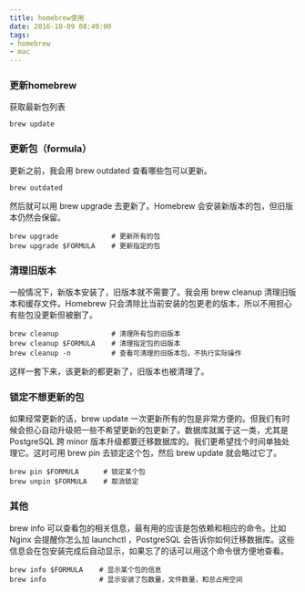 ```yaml
---
title: homebrew使用
date: 2016-10-09 08:49:00
tags:
- homebrew
- mac
---
```


### 更新homebrew
获取最新包列表

    brew update
<!-- more -->
### 更新包（formula）
更新之前，我会用 brew outdated 查看哪些包可以更新。

    brew outdated

然后就可以用 brew upgrade 去更新了。Homebrew 会安装新版本的包，但旧版本仍然会保留。

    brew upgrade             # 更新所有的包
    brew upgrade $FORMULA    # 更新指定的包

### 清理旧版本
一般情况下，新版本安装了，旧版本就不需要了。我会用 brew cleanup 清理旧版本和缓存文件。Homebrew 只会清除比当前安装的包更老的版本，所以不用担心有些包没更新但被删了。

    brew cleanup             # 清理所有包的旧版本
    brew cleanup $FORMULA    # 清理指定包的旧版本
    brew cleanup -n          # 查看可清理的旧版本包，不执行实际操作
这样一套下来，该更新的都更新了，旧版本也被清理了。

### 锁定不想更新的包
如果经常更新的话，brew update 一次更新所有的包是非常方便的。但我们有时候会担心自动升级把一些不希望更新的包更新了。数据库就属于这一类，尤其是 PostgreSQL 跨 minor 版本升级都要迁移数据库的。我们更希望找个时间单独处理它。这时可用 brew pin 去锁定这个包，然后 brew update 就会略过它了。

    brew pin $FORMULA      # 锁定某个包
    brew unpin $FORMULA    # 取消锁定

### 其他
brew info 可以查看包的相关信息，最有用的应该是包依赖和相应的命令。比如 Nginx 会提醒你怎么加 launchctl ，PostgreSQL 会告诉你如何迁移数据库。这些信息会在包安装完成后自动显示，如果忘了的话可以用这个命令很方便地查看。

    brew info $FORMULA    # 显示某个包的信息
    brew info             # 显示安装了包数量，文件数量，和总占用空间


